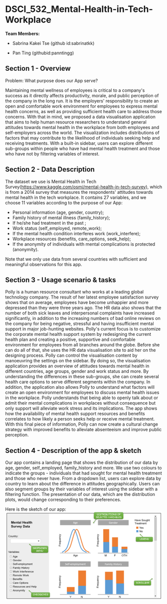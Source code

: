 # DSCI_532_Mental-Health-in-Tech-Workplace

**Team Members:**

- Sabrina Kakei Tse (github id:sabrinatkk)

- Pan Ting (githubid:panntingg)


## Section 1 - Overview

Problem: What purpose does our App serve?

Maintaining mental wellness of employees is critical to a company's success as it directly affects productivity, morale, and public perception of the company in the long run. It is the employers' responsibility to create an open and comfortable work environment for employees to express mental health concerns, as well as providing sufficient health care to address those concerns. With that in mind, we proposed a data visualisation application that aims to help human resource researchers to understand general attitudes towards mental health in the workplace from both employees and self-employers across the world. The visualization includes distributions of factors that may contribute to the likelihood of individuals seeking help and receiving treatments. With a built-in sidebar, users can explore different sub-groups within people who have had mental health treatment and those who have not by filtering variables of interest.


## Section 2 - Data Description

The dataset we use is Mental Health in Tech Survey(https://www.kaggle.com/osmi/mental-health-in-tech-survey), which is from a 2014 survey that measures the respondents' attitudes towards mental health in the tech workplace. It contains 27 variables, and we choose 11 variables according to the purpose of our App:

- Personal information (age, gender, country);
- Family history of mental illness (family_history);
- If he/she had treatment in the past ;
- Work status (self_employed, remote_work);
- If the mental health condition interferes work (work_interfere);
- Workplace resources (benefits, care_options, seek_help);
- If the anonymity of individuals with mental complications is protected (anonymity).

Note that we only use data from several countries with sufficient and meaningful observations for this app.



## Section 3 - Usage scenario & tasks

Polly is a human resource consultant who works at a leading global technology company. The result of her latest employee satisfaction survey shows that on average, employees have become unhappier and more depressed than they were three years ago. The HR data also shows that the number of both sick leaves and interpersonal complaints have increased significantly, in addition to the increasing numbers of bad online reviews on the company for being negative, stressful and having insufficient mental support in major job-hunting websites. Polly's current focus is to customize the corporate mental health support system by redesigning the current health plan and creating a positive, supportive and comfortable environment for employees from all branches around the globe. Before she can do all of that, she uses the HR data visualisation site to aid her on the designing process. Polly can control the visualisation content by manoeuvring the settings on the sidebar. By doing so, the visualisation application provides an overview of attitudes towards mental health in different countries, age groups, gender and work status and more. By understanding the differences in these sub-groups, she can create several health care options to serve different segments within the company. In addition, the application also allows Polly to understand what factors will create an open environment for employees to discuss mental health issues in the workplace. Polly understands that being able to openly talk about or admit their mental complications in workplaces without consequence but only support will alleviate work stress and its implications. The app shows how the availability of mental health support resources and benefits correlates to how likely a person seeks help or receive mental treatment. With this final piece of information, Polly can now create a cultural change strategy with improved benefits to alleviate absenteeism and improve public perception.

## Section 4 - Description of the app & sketch

Our app contains a landing page that shows the distribution of our data by age, gender, self_employed, family_history and more. 
We use two colours to indicate the groups - individuals that had sought for mental health treatment and those who never have.  From a dropdown list, users can explore data by country to learn about the difference in attitudes geographically.  Users can also segment groups by their variables of interest using the sidebar with a filtering function. The presentation of our data, which are the distribution plots, would change corresponding to their preferences.


Here is the sketch of our app:
![sketch](img/app_sketch.png)
